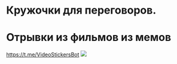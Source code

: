 # Кружочки для переговоров. 
# Отрывки из фильмов из мемов
https://t.me/VideoStickersBot
![](video_2024-01-22_10-37-32.gif)
